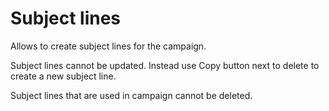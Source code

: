 # Subject lines

Allows to create subject lines for the campaign.

Subject lines cannot be updated. Instead use Copy button next to delete to create a new subject line.

Subject lines that are used in campaign cannot be deleted.